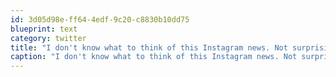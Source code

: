 ```yaml
---
id: 3d05d98e-ff64-4edf-9c20-c8830b10dd75
blueprint: text
category: twitter
title: "I don't know what to think of this Instagram news. Not surprising though."
caption: "I don't know what to think of this Instagram news. Not surprising though."
---
```

